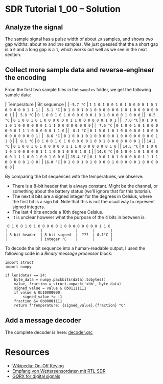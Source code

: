 # SDR Tutorial 1\_00 – Solution

## Analyze the signal

The sample signal has a pulse width of about `20` samples, and shows two gap widths: about `95` and `190` samples.
We just guessed that the a short gap is a `0` and a long gap is a `1`, which works out well as we see in the next section.

## Collect more sample data and reverse-engineer the encoding

From the first two sample files in the `samples` folder, we get the following sample data:

| Temperature | Bit sequence                                      |
| `-5.7 °C`   | `1 1 0 1 0 0 1 0 1 0 0 0 0 1 0 1 0 0 0 0 0 1 1 1` |
| ` 5.1 °C`   | `0 1 0 0 1 0 1 0 0 0 0 0 0 1 0 1 0 0 0 0 0 0 0 1` |
| ` 5.8 °C`   | `0 1 0 0 1 0 1 0 0 0 0 0 0 1 0 1 0 0 0 0 1 0 0 0` |
| ` 6.5 °C`   | `0 1 0 0 1 0 1 0 0 0 0 0 0 1 1 0 0 0 0 0 0 1 0 1` |
| ` 7.0 °C`   | `0 1 0 0 1 0 1 0 0 0 0 0 0 1 1 1 0 0 0 0 0 0 0 0` |
| ` 7.6 °C`   | `0 1 0 0 1 0 1 0 0 0 0 0 0 1 1 1 0 0 0 0 0 1 1 0` |
| ` 8.1 °C`   | `0 1 0 0 1 0 1 0 0 0 0 0 1 0 0 0 0 0 0 0 0 0 0 1` |
| ` 8.6 °C`   | `0 1 0 0 1 0 1 0 0 0 0 0 1 0 0 0 0 0 0 0 0 1 1 0` |
| ` 9.1 °C`   | `0 1 0 0 1 0 1 0 0 0 0 0 1 0 0 1 0 0 0 0 0 0 0 1` |
| `14.2 °C`   | `0 1 0 0 1 0 1 0 0 0 0 0 1 1 1 0 0 0 0 0 0 0 1 0` |
| `14.5 °C`   | `0 1 0 0 1 0 1 0 0 0 0 0 1 1 1 0 0 1 0 0 0 1 0 1` |
| `14.8 °C`   | `0 1 0 0 1 0 1 0 0 0 0 0 1 1 1 0 0 1 0 0 1 0 0 0` |
| `15.4 °C`   | `0 1 0 0 1 0 1 0 0 0 0 0 1 1 1 1 0 0 0 0 0 1 0 0` |
| `16.0 °C`   | `0 1 0 0 1 0 1 0 0 0 0 1 0 0 0 0 0 1 0 0 0 0 0 0` |

By comparing the bit sequences with the temperatures, we observe:
* There is a 8-bit header that is always constant. Might be the channel, or something about the battery status (we'll ignore that for this tutorial).
* The next 8 bits are a signed integer for the degrees in Celsius, where the first bit is a sign bit.
  Note that this is not the usual way to represent signed integers.
* The last 4 bits encode a 10th degree Celsius.
* It is unclear however what the purpose of the 4 bits in between is.


```
 0 1 0 0 1 0 1 0 0 0 0 0 1 0 0 0 0 0 0 0 0 1 1 0 
|               |               |       |       |
| 8-bit header  | 8-bit signed  |  ???  | 0.1°C |
|               | integer °C    |       |       |
```

To decode the bit sequence into a human-readable output, I used the following code in a _Binary message processor_ block:

```
import struct
import numpy

if len(data) == 24:
    byte_data = numpy.packbits(data).tobytes()
    value, fraction = struct.unpack('xbb', byte_data)
    signed_value = value & 0b01111111
    if value & 0b10000000:
        signed_value *= -1
    fraction &= 0b00001111
    return f"Temperature: {signed_value}.{fraction} °C"
```

## Add a message decoder

The complete decoder is here: [decoder.grc](decoder.grc)




# Resources

- [Wikipedia: On-Off Keying](https://en.wikipedia.org/wiki/On%E2%80%93off_keying)
- [Empfang von Wettersensordaten mit RTL-SDR](https://www.kompf.de/weather/rtlsdrsensor.html)
- [GQRX for digital signals](https://www.bastibl.net/gqrx-for-digital-signals/)
